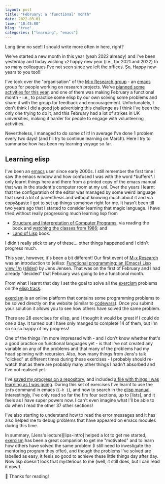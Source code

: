 ```yaml
---
layout: post
title: "February: a 'functional' month"
date: 2022-03-01
time: "18:45:00"
blog: "true"
categories: ["learning", "emacs"]
---
```


Long time no see!! I should write more often in here, right?

We've started a new month in this year (yeah 2022 already) and I've been
yesterday and today wishing `x2` happy new year (i.e., for 2021 and 2022) to so
many colleagues I've not seen since we left the offices. So, Happy new years to
you too!!

I've took over the "organisation" of the [M-x Research group][m-x-research] - an
[emacs] group for people working on research projects. We've [planned some
activities for this year][m-x-2022], and one of them was making February a
functional month - i.e., to practice some elisp by our own solving some problems
and share it with the group for feedback and encouragement. Unfortunately, I
don't think I did a good job advertising this challenge as I think I've been the
only one trying to do it, and this February had a lot of strikes in UK
universities, making it harder for people to engage with volunteering activities.

Nevertheless, I managed to do some of it! In average I've done 1 problem every
two days! (and I'll try to continue learning on March). Here I try to summarise
how has been my learning voyage so far.

## Learning elisp

I've been an [emacs] user since early 2000s. I still remember the first time I
saw the emacs window and how confused I was with the word \*buffers\*. I only
learnt things here and there from a printed copy of the emacs manual that was in
the student's computer room at my uni. Over the years I learnt that the
configuration of the editor was managed by some weird language that used a lot
of parenthesis and without knowing much about it and via copy&paste I got to set
up things somehow right for me. It hasn't been till two years ago that I started
to consider learning that magic language. I have tried without really
progressing much learning lisp from 

- [Structure and Interpretation of Computer Programs][sicp], via reading the book and [watching the classes from 1986][sicp-videos]; and 
- [Land of Lisp][LoL] book.

I didn't really stick to any of these... other things happened and I didn't progress much.

This year, however, it's been a bit different! Our first event of [M-x
Research][m-x-research] was an introduction to (e)lisp: [Functional programming:
an (Emacs) Lisp view 1/n][lisp-intro] ([slides][lisp-intro-slides]) by Jens
Jensen. That was on the first of February and I had already "decided" that
February was going to be a functional month.

From what I learnt that day I set the goal to solve all the [exercism] problems
on the [elisp track][ex-elisp].

[exercism] is an online platform that contains some programming problems to be
solved directly on the website (similar to [codewars]). Once you submit your
solution it allows you to see how others have solved the same problem.

There are 28 exercises for elisp, and I thought it would be great if I could do
one a day. It turned out I have only manged to complete 14 of them, but I'm so
so so happy of my progress!

One of the things I'm more impressed with - and I don't know whether that's a
good practice on functional languages yet - is that I've not created any
variable on any of the problems and that many of the problems had my head
spinning with recursion. Also, how many things from Jens's talk "clicked" at
different times during these exercises - I probably should re-watch that as
there are probably many other things I hadn't absorbed and I've not realised
yet.

I've [saved my progress on a repository][ex-repo], and included [a file with
things I was learning as I was going][ex-learnt]. During this set of exercises
I've learnt to use the `info` command in emacs (`C-h i`), and how to search in
the [elisp manual]. Interestingly, I've only read so far the firs four sections,
up to [lists], and it feels as I have super powers now. I can't even imagine
what I'll be able to do when I read the other 37 other sections!

I've also starting to understand how to read the error messages and it has also
helped me to debug problems that have appeared on emacs modules during this time.

In summary, [Jens's lecture][lips-intro] helped a lot to get me started,
[exercism] has been a great companion to get me "motivated" and to learn how
others have solved the same problem (I still need to investigate the mentoring
program they offer), and though the problems I've solved are labelled as easy,
it feels so good to achieve these little things day after day. Now lisp doesn't
look that mysterious to me (well, it still does, but I can read it now!).

👋 Thanks for reading!




[m-x-research]: https://m-x-research.github.io/ 
[emacs]: https://www.gnu.org/software/emacs/
[m-x-2022]: https://m-x-research.github.io/2022/01/21/a-new-year.html
[sicp]: https://mitpress.mit.edu/sites/default/files/sicp/index.html
[sicp-videos]: https://www.youtube.com/watch?v=-J_xL4IGhJA&list=PLE18841CABEA24090
[LoL]: http://landoflisp.com/
[lisp-intro]: https://www.youtube.com/watch?v=MMRAfd9_d6k
[lisp-intro-slides]: http://purl.org/net/epubs/work/51348587
[exercism]: https://exercism.org/
[ex-elisp]: https://exercism.org/tracks/emacs-lisp
[codewars]: https://www.codewars.com/
[ex-repo]: https://github.com/dpshelio/exercism-voyage
[ex-learnt]: https://github.com/dpshelio/exercism-voyage/blob/main/elisp/learning-elisp.org
[elisp manual]: https://www.gnu.org/software/emacs/manual/html_node/elisp/
